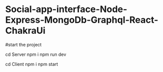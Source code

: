 # Social-app-interface-Node-Express-MongoDb-Graphql-React-ChakraUi


#start the project

cd Server
npm i
npm run dev

cd Client
npm i
npm start
